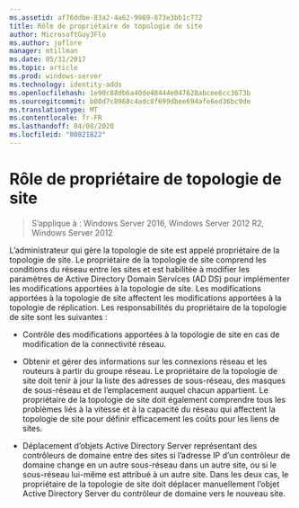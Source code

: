 ```yaml
---
ms.assetid: af76ddbe-83a2-4a62-9989-873e3bb1c772
title: Rôle de propriétaire de topologie de site
author: MicrosoftGuyJFlo
ms.author: joflore
manager: mtillman
ms.date: 05/31/2017
ms.topic: article
ms.prod: windows-server
ms.technology: identity-adds
ms.openlocfilehash: 1e90c88db6a40de48444e047628abcee6cc3673b
ms.sourcegitcommit: b00d7c8968c4adc8f699dbee694afe6ed36bc9de
ms.translationtype: MT
ms.contentlocale: fr-FR
ms.lasthandoff: 04/08/2020
ms.locfileid: "80821822"
---
```

# <a name="site-topology-owner-role"></a>Rôle de propriétaire de topologie de site

>S’applique à : Windows Server 2016, Windows Server 2012 R2, Windows Server 2012

L’administrateur qui gère la topologie de site est appelé propriétaire de la topologie de site. Le propriétaire de la topologie de site comprend les conditions du réseau entre les sites et est habilitée à modifier les paramètres de Active Directory Domain Services (AD DS) pour implémenter les modifications apportées à la topologie de site. Les modifications apportées à la topologie de site affectent les modifications apportées à la topologie de réplication. Les responsabilités du propriétaire de la topologie de site sont les suivantes :  
  
-   Contrôle des modifications apportées à la topologie de site en cas de modification de la connectivité réseau.  
  
-   Obtenir et gérer des informations sur les connexions réseau et les routeurs à partir du groupe réseau. Le propriétaire de la topologie de site doit tenir à jour la liste des adresses de sous-réseau, des masques de sous-réseau et de l’emplacement auquel chacun appartient. Le propriétaire de la topologie de site doit également comprendre tous les problèmes liés à la vitesse et à la capacité du réseau qui affectent la topologie de site pour définir efficacement les coûts pour les liens de sites.  
  
-   Déplacement d’objets Active Directory Server représentant des contrôleurs de domaine entre des sites si l’adresse IP d’un contrôleur de domaine change en un autre sous-réseau dans un autre site, ou si le sous-réseau lui-même est attribué à un autre site. Dans les deux cas, le propriétaire de la topologie de site doit déplacer manuellement l’objet Active Directory Server du contrôleur de domaine vers le nouveau site.  
  


